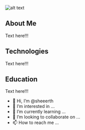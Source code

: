 ![alt text](https://github.com/BartoszGa/BartoszGa/blob/master/baner_readme.jpg "Logo Title Text 1")

## About Me

Text here!!!

## Technologies

Text here!!!

## Education

Text here!!!


- 👋 Hi, I’m @sheeerth
- 👀 I’m interested in ...
- 🌱 I’m currently learning ...
- 💞️ I’m looking to collaborate on ...
- 📫 How to reach me ...

<!---
sheeerth/sheeerth is a ✨ special ✨ repository because its `README.md` (this file) appears on your GitHub profile.
You can click the Preview link to take a look at your changes.
--->
